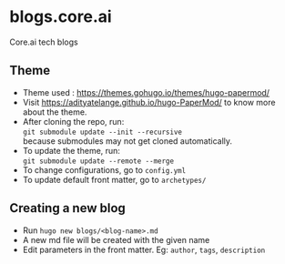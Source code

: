 # blogs.core.ai
Core.ai tech blogs

## Theme
* Theme used : https://themes.gohugo.io/themes/hugo-papermod/
* Visit https://adityatelange.github.io/hugo-PaperMod/ to know more about the theme.  
* After cloning the repo, run:\
`git submodule update --init --recursive` \
  because submodules may not get cloned automatically.
* To update the theme, run:\
`git submodule update --remote --merge`
* To change configurations, go to `config.yml`
* To update default front matter, go to `archetypes/`
## Creating a new blog  
* Run `hugo new blogs/<blog-name>.md`
* A new md file will be created with the given name
* Edit parameters in the front matter. Eg: `author`, `tags`, `description`